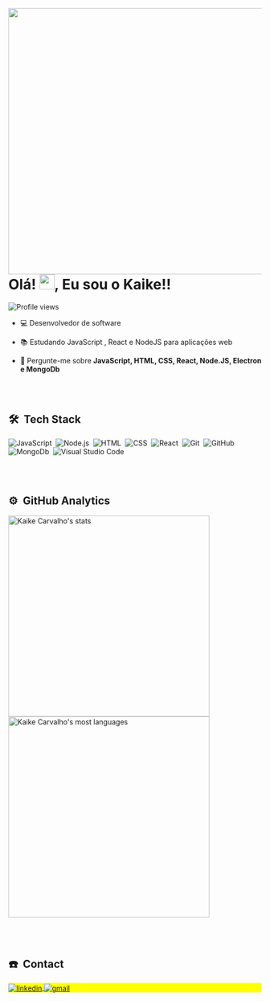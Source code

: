 <img align="right" height="530em"
src="https://raw.githubusercontent.com/gist/akiwnl/4e09035b9bf48b78bd82caad53b439df/raw/9f450b581e6d75b6197bf37db532b77978684b33/githubcard.svg"/>
<h1 align="left">Olá! <img src="https://raw.githubusercontent.com/kaueMarques/kaueMarques/master/hi.gif" height="30px">, Eu sou o Kaike!!</h1>
<p align="left"> <img src="https://komarev.com/ghpvc/?username=akiwnl&color=yellow" alt="Profile views" /> </p>

- 💻 Desenvolvedor de software 

- 📚 Estudando JavaScript , React e NodeJS para aplicações web

- 💬 Pergunte-me sobre **JavaScript, HTML, CSS, React, Node.JS, Electron e MongoDb**




<br><br>

## 🛠 &nbsp;Tech Stack

![JavaScript](https://img.shields.io/badge/-JavaScript-05122A?style=flat&logo=javascript)&nbsp;
![Node.js](https://img.shields.io/badge/-Node.js-05122A?style=flat&logo=node.js)&nbsp;
![HTML](https://img.shields.io/badge/-HTML-05122A?style=flat&logo=HTML5)&nbsp;
![CSS](https://img.shields.io/badge/-CSS-05122A?style=flat&logo=CSS3&logoColor=1572B6)&nbsp;
![React](https://img.shields.io/badge/-React-05122A?style=flat&logo=react)&nbsp;
![Git](https://img.shields.io/badge/-Git-05122A?style=flat&logo=git)&nbsp;
![GitHub](https://img.shields.io/badge/-GitHub-05122A?style=flat&logo=github)&nbsp;
![MongoDb](https://img.shields.io/badge/-MongoDb-05122A?style=flat&logo=mongodb)&nbsp;
![Visual Studio Code](https://img.shields.io/badge/-Visual%20Studio%20Code-05122A?style=flat&logo=visual-studio-code&logoColor=007ACC)&nbsp;


<br><br>

## ⚙️ &nbsp;GitHub Analytics

<p align="left">
<img width="400em" src="https://github-readme-stats.vercel.app/api?username=akiwnl&show_icons=true&theme=radical" alt="Kaike Carvalho's stats"/>
<img width="400em" src="https://github-readme-stats.vercel.app/api/top-langs/?username=akiwnl&layout=compact&theme=radical" alt="Kaike Carvalho's most languages"/>
</p>


<br><br>

## ☎️ &nbsp;Contact

<p align="left" style="background:yellow">

<a href="https://www.linkedin.com/in/kaikecarvalho/" target="_blank">
  <img align="center" src="https://img.shields.io/badge/-Kaike_Carvalho-05122A?style=flat&logo=linkedin" alt="linkedin"/>
</a>

<a href="mailto:carvalhokaike69@gmail.com" target="_blank">
 <img align="center" src="https://img.shields.io/badge/-carvalhokaike69@gmail.com-05122A?style=flat&logo=gmail" alt="gmail"/>
</a>
</p>


